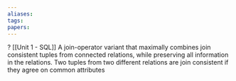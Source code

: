 ```yaml
---
aliases: 
tags: 
papers:
---
```

?
[[Unit 1 - SQL]]
A join-operator variant that maximally combines join consistent tuples from connected relations, while preserving all information in the relations. Two tuples from two different relations are join consistent if they agree on common attributes